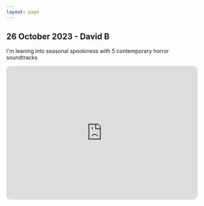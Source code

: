 ```yaml
---
layout: page
---
```


## 26 October 2023 - David B
I'm leaning into seasonal spookiness with 5 contemporary horror soundtracks
<iframe style="border-radius:12px" src="https://open.spotify.com/embed/playlist/1PvEkYZdxzEy2bimvhkcpN?utm_source=generator" width="100%" height="352" frameBorder="0" allowfullscreen="" allow="autoplay; clipboard-write; encrypted-media; fullscreen; picture-in-picture" loading="lazy"></iframe>